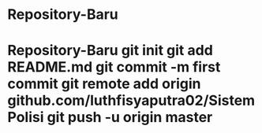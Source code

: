 # Repository-Baru
# Repository-Baru git init git add README.md git commit -m first commit git remote add origin github.com/luthfisyaputra02/SistemPolisi git push -u origin master
